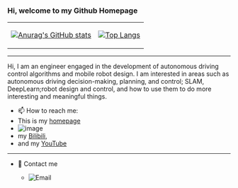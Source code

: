 ### Hi, welcome to my Github Homepage

<div align="center">
<table>
<tr>
<td>

[![Anurag's GitHub stats](https://github-readme-stats.vercel.app/api?username=is-whale\&rank_icon=github)]()

</td>
<td>

[![Top Langs](https://github-readme-stats.vercel.app/api/top-langs/?username=is-whale&layout=compact&langs_count=8)]()

</td>
</tr>
</table>
</div>


---
Hi, I am an engineer engaged in the development of autonomous driving control algorithms and mobile robot design.
I am interested in areas such as autonomous driving decision-making, planning, and control; SLAM, DeepLearn;robot design and control, and how to use them to do more interesting and meaningful things.

- 📫 How to reach me:
- This is my [homepage](https://is-whale.github.io/)
- ![image](https://github.com/is-whale/is-whale/assets/66164754/ebff233d-d875-4508-be62-9e9a38b4e063)
-  my [Bilibili](https://space.bilibili.com/473579072?spm_id_from=333.1007.0.0),
-  and my [YouTube](https://www.youtube.com/channel/UCD0zlg7NnB5IgAU4dId6X2w)

---
- 💬 Contact me

  - ![Email](https://img.shields.io/badge/Email-whale.blue.island@gmail.com-blue?link=https%3A%2F%2Fgithub.com%2Fweihaoysgs)
